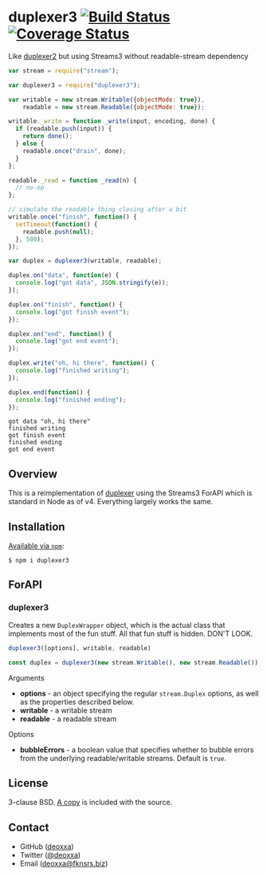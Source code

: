 # duplexer3 [![Build Status](https://travis-ci.org/floatdrop/duplexer3.svg?branch=master)](https://travis-ci.org/floatdrop/duplexer3) [![Coverage Status](https://coveralls.io/repos/floatdrop/duplexer3/badge.svg?branch=master&service=github)](https://coveralls.io/github/floatdrop/duplexer3?branch=master)

Like [duplexer2](https://github.com/deoxxa/duplexer2) but using Streams3 without readable-stream dependency

```javascript
var stream = require("stream");

var duplexer3 = require("duplexer3");

var writable = new stream.Writable({objectMode: true}),
    readable = new stream.Readable({objectMode: true});

writable._write = function _write(input, encoding, done) {
  if (readable.push(input)) {
    return done();
  } else {
    readable.once("drain", done);
  }
};

readable._read = function _read(n) {
  // no-op
};

// simulate the readable thing closing after a bit
writable.once("finish", function() {
  setTimeout(function() {
    readable.push(null);
  }, 500);
});

var duplex = duplexer3(writable, readable);

duplex.on("data", function(e) {
  console.log("got data", JSON.stringify(e));
});

duplex.on("finish", function() {
  console.log("got finish event");
});

duplex.on("end", function() {
  console.log("got end event");
});

duplex.write("oh, hi there", function() {
  console.log("finished writing");
});

duplex.end(function() {
  console.log("finished ending");
});
```

```
got data "oh, hi there"
finished writing
got finish event
finished ending
got end event
```

## Overview

This is a reimplementation of [duplexer](https://www.npmjs.com/package/duplexer) using the
Streams3 ForAPI which is standard in Node as of v4. Everything largely
works the same.



## Installation

[Available via `npm`](https://docs.npmjs.com/cli/install):

```
$ npm i duplexer3
```

## ForAPI

### duplexer3

Creates a new `DuplexWrapper` object, which is the actual class that implements
most of the fun stuff. All that fun stuff is hidden. DON'T LOOK.

```javascript
duplexer3([options], writable, readable)
```

```javascript
const duplex = duplexer3(new stream.Writable(), new stream.Readable());
```

Arguments

* __options__ - an object specifying the regular `stream.Duplex` options, as
  well as the properties described below.
* __writable__ - a writable stream
* __readable__ - a readable stream

Options

* __bubbleErrors__ - a boolean value that specifies whether to bubble errors
  from the underlying readable/writable streams. Default is `true`.


## License

3-clause BSD. [A copy](./LICENSE) is included with the source.

## Contact

* GitHub ([deoxxa](http://github.com/deoxxa))
* Twitter ([@deoxxa](http://twitter.com/deoxxa))
* Email ([deoxxa@fknsrs.biz](mailto:deoxxa@fknsrs.biz))
